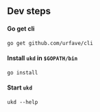 ## Dev steps

#### Go get cli

```
go get github.com/urfave/cli
```

#### Install ``ukd`` in ``$GOPATH/bin``

```
go install
```

#### Start ``ukd``

```
ukd --help
```
